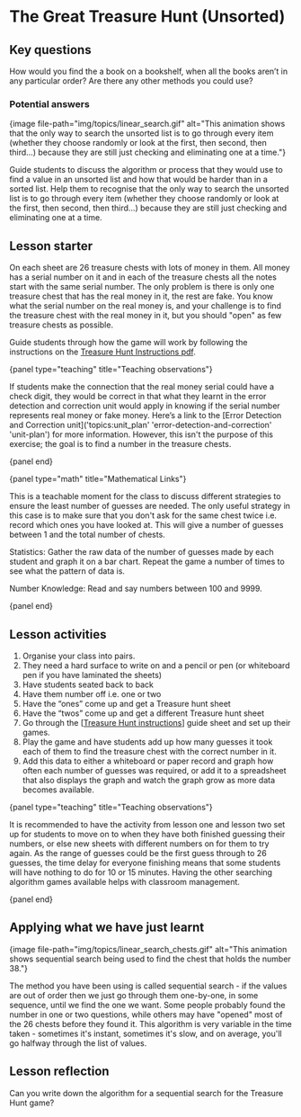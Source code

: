 # The Great Treasure Hunt (Unsorted)

## Key questions

How would you find the a book on a bookshelf, when all the books aren’t in any particular order?
Are there any other methods you could use?

### Potential answers

{image file-path="img/topics/linear_search.gif" alt="This animation shows that the only way to search the unsorted list is to go through every item (whether they choose randomly or look at the first, then second, then third…) because they are still just checking and eliminating one at a time."}

Guide students to discuss the algorithm or process that they would use to find a value in an unsorted list and how that would be harder than in a sorted list.
Help them to recognise that the only way to search the unsorted list is to go through every item (whether they choose randomly or look at the first, then second, then third…) because they are still just checking and eliminating one at a time.

## Lesson starter

On each sheet are 26 treasure chests with lots of money in them. All money has a serial number on it and in each of the treasure chests all the notes start with the same serial number.
The only problem is there is only one treasure chest that has the real money in it, the rest are fake.
You know what the serial number on the real money is, and your challenge is to find the treasure chest with the real money in it, but you should "open" as few treasure chests as possible.

Guide students through how the game will work by following the instructions on the [Treasure Hunt Instructions pdf]('resources:resource' 'treasure-hunt').

{panel type="teaching" title="Teaching observations"}

If students make the connection that the real money serial could have a check digit, they would be correct in that what they learnt in the error detection and correction unit would apply in knowing if the serial number represents real money or fake money.
Here’s a link to the [Error Detection and Correction unit]('topics:unit_plan' 'error-detection-and-correction' 'unit-plan') for more information.
However, this isn't the purpose of this exercise; the goal is to find a number in the treasure chests.

{panel end}

{panel type="math" title="Mathematical Links"}

This is a teachable moment for the class to discuss different strategies to ensure the least number of guesses are needed.
The only useful strategy in this case is to make sure that you don't ask for the same chest twice i.e. record which ones you have looked at.
This will give a number of guesses between 1 and the total number of chests.

Statistics: Gather the raw data of the number of guesses made by each student and graph it on a bar chart.
Repeat the game a number of times to see what the pattern of data is.

Number Knowledge: Read and say numbers between 100 and 9999.

{panel end}

## Lesson activities

1.  Organise your class into pairs.
2.  They need a hard surface to write on and a pencil or pen (or whiteboard pen if you have laminated the sheets)
3.  Have students seated back to back
4.  Have them number off i.e. one or two
5.  Have the “ones” come up and get a Treasure hunt sheet
6.  Have the “twos” come up and get a different Treasure hunt sheet
7.  Go through the [[Treasure Hunt instructions]('resources:resource' 'treasure-hunt')] guide sheet and set up their games.
8.  Play the game and have students add up how many guesses it took each of them to find the treasure chest with the correct number in it.
9.  Add this data to either a whiteboard or paper record and graph how often each number of guesses was required, or add it to a spreadsheet that also displays the graph and watch the graph grow as more data becomes available.

{panel type="teaching" title="Teaching observations"}

It is recommended to have the activity from lesson one and lesson two set up for students to move on to when they have both finished guessing their numbers, or else new sheets with different numbers on for them to try again.
As the range of guesses could be the first guess through to 26 guesses, the time delay for everyone finishing means that some students will have nothing to do for 10 or 15 minutes.
Having the other searching algorithm games available helps with classroom management.

{panel end}

## Applying what we have just learnt

{image file-path="img/topics/linear_search_chests.gif" alt="This animation shows sequential search being used to find the chest that holds the number 38."}

The method you have been using is called sequential search - if the values are out of order then we just go through them one-by-one, in some sequence, until we find the one we want.
Some people probably found the number in one or two questions, while others may have "opened" most of the 26 chests before they found it.
This algorithm is very variable in the time taken - sometimes it's instant, sometimes it's slow, and on average, you'll go halfway through the list of values.

## Lesson reflection

Can you write down the algorithm for a sequential search for the Treasure Hunt game?
